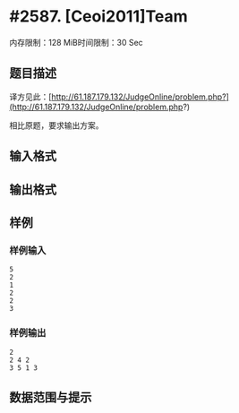 # #2587. [Ceoi2011]Team

内存限制：128 MiB时间限制：30 Sec

## 题目描述

译方见此：[http://61.187.179.132/JudgeOnline/problem.php?](http://61.187.179.132/JudgeOnline/problem.php?)

相比原题，要求输出方案。

## 输入格式

## 输出格式

## 样例

### 样例输入

    
    5
    2
    1
    2
    2
    3
    
    

### 样例输出

    
    2
    2 4 2
    3 5 1 3
    
    

## 数据范围与提示
